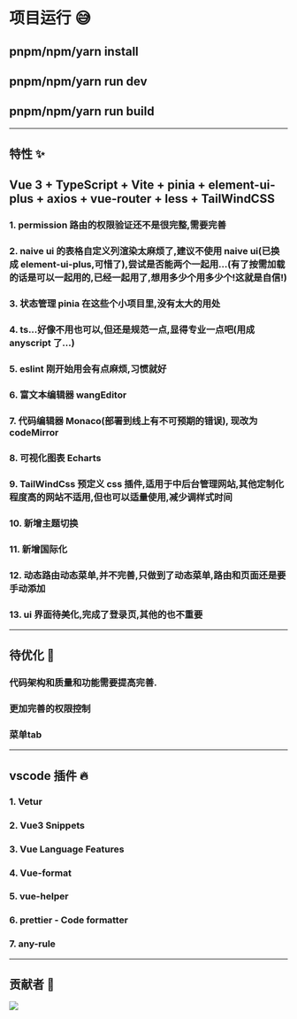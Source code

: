 # 项目运行 😅
## pnpm/npm/yarn install

## pnpm/npm/yarn run dev

## pnpm/npm/yarn run build

---

## 特性 ✨

## Vue 3 + TypeScript + Vite + pinia + element-ui-plus + axios + vue-router + less + TailWindCSS

### 1. permission 路由的权限验证还不是很完整,需要完善

### 2. naive ui 的表格自定义列渲染太麻烦了,建议不使用 naive ui(已换成 element-ui-plus,可惜了),尝试是否能两个一起用...(有了按需加载的话是可以一起用的,已经一起用了,想用多少个用多少个!这就是自信!)

### 3. 状态管理 pinia 在这些个小项目里,没有太大的用处

### 4. ts...好像不用也可以,但还是规范一点,显得专业一点吧(用成 anyscript 了...)

### 5. eslint 刚开始用会有点麻烦,习惯就好

### 6. 富文本编辑器 wangEditor

### 7. 代码编辑器 Monaco(部署到线上有不可预期的错误), 现改为 codeMirror

### 8. 可视化图表 Echarts

### 9. TailWindCss 预定义 css 插件,适用于中后台管理网站,其他定制化程度高的网站不适用,但也可以适量使用,减少调样式时间

### 10. 新增主题切换

### 11. 新增国际化

### 12. 动态路由动态菜单,并不完善,只做到了动态菜单,路由和页面还是要手动添加
### 13. ui 界面待美化,完成了登录页,其他的也不重要

---

## 待优化 🤔

### 代码架构和质量和功能需要提高完善.
### 更加完善的权限控制
### 菜单tab



---

## vscode 插件 🔥

### 1. Vetur

### 2. Vue3 Snippets

### 3. Vue Language Features

### 4. Vue-format

### 5. vue-helper

### 6. prettier - Code formatter

### 7. any-rule

---

## 贡献者 💖

<a href="https://github.com/rftughniwwe/vue-template-admin/graphs/contributors">
  <img src="https://contrib.rocks/image?repo=rftughniwwe/vue-template-admin" />
</a>

